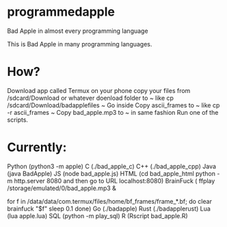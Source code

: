 # programmedapple
Bad Apple in almost every programming language

This is Bad Apple in many programming languages.

# How? 

Download app called Termux on your phone
 copy your files from /sdcard/Download or whatever doenload folder to ~ like cp /sdcard/Download/badapplefiles ~
Go inside
Copy ascii_frames to ~ like cp -r ascii_frames ~
Copy bad_apple.mp3 to ~ in same fashion
Run one of the scripts.


# Currently:
Python (python3 -m apple)
C (./bad_apple_c)
C++ (./bad_apple_cpp)
Java (java BadApple)
JS (node bad_apple.js)
HTML (cd bad_apple_html python -m http.server 8080 and then go to URL localhost:8080)
BrainFuck (
ffplay /storage/emulated/0/bad_apple.mp3 &

for f in /data/data/com.termux/files/home/bf_frames/frame_*.bf; do
  clear
  brainfuck "$f"
  sleep 0.1
done)
Go (./badapple)
Rust (./badapplerust)
Lua (lua apple.lua)
SQL (python -m play_sql)
R (Rscript bad_apple.R)



